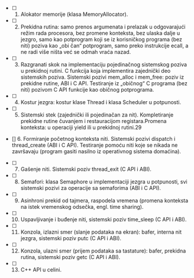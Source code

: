 - [ ] 1. Alokator memorije (klasa MemoryAllocator).
- [ ] 2. Prekidna rutina: samo prenos argumenata i prelazak u odgovarajući režim rada procesora, bez promene konteksta, bez ulaska dalje u jezgro, samo kao potprogram koji se iz korisničkog programa (bez niti) poziva kao „obi čan“ potprogram, samo preko instrukcije ecall, a ne radi više ništa već se odmah vraća nazad.
- [ ] 3. Razgranati skok na implementaciju pojedinačnog sistemskog poziva u prekidnoj rutini. C funkcija koja implementira zajednički deo sistemskih poziva. Sistemski pozivi mem_alloc i mem_free: poziv iz prekidne rutine, ABI i C API. Testiranje iz „običnog“ C programa (bez niti) pozivom C API funkcije kao običnog potprograma.
- [ ] 4. Kostur jezgra: kostur klase Thread i klasa Scheduler u potpunosti.
- [ ] 5. Sistemski stek (zajednički ili pojedinačan za nit). Kompletiranje prekidne rutine čuvanjem i restauracijom registara.Promena konteksta: u operaciji yield ili u prekidnoj rutini.29
- []  6. Formiranje početnog konteksta niti. Sistemski pozivi dispatch i thread_create (ABI i C API). Testiranje pomoću niti koje se nikada ne završavaju (program gasiti nasilno iz operativnog sistema domaćina).
- [ ] 7. Gašenje niti. Sistemski poziv thread_exit (C API i ABI).
- [ ] 8. Semafori: klasa Semaphore u implementaciji jezgra u potpunosti, svi sistemski pozivi za operacije sa semaforima (ABI i C API).
- [ ] 9. Asinhroni prekid od tajmera, raspodela vremena (promena konteksta na istek vremenskog odsečka, engl. time sharing).
- [ ] 10. Uspavljivanje i buđenje niti, sistemski poziv time_sleep (C API i ABI).
- [ ] 11. Konzola, izlazni smer (slanje podataka na ekran): bafer, interna nit jezgra, sistemski poziv putc (C API i ABI).
- [ ] 12. Konzola, ulazni smer (prijem podataka sa tastature): bafer, prekidna rutina, sistemski poziv getc (C API i ABI).
- [ ] 13. C++ API u celini.

